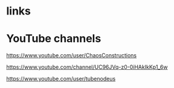 # links

# YouTube channels

https://www.youtube.com/user/ChaosConstructions 

https://www.youtube.com/channel/UC96JVq-z0-0iHAkIkKp1_6w 

https://www.youtube.com/user/tubenodeus 
 
